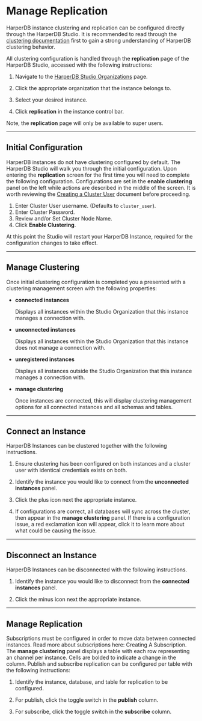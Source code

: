 # Manage Replication

HarperDB instance clustering and replication can be configured directly through the HarperDB Studio. It is recommended to read through the [clustering documentation](../../developers/clustering/README.md) first to gain a strong understanding of HarperDB clustering behavior.



All clustering configuration is handled through the **replication** page of the HarperDB Studio, accessed with the following instructions:

1) Navigate to the [HarperDB Studio Organizations](https://studio.harperdb.io/organizations) page.

2) Click the appropriate organization that the instance belongs to.

3) Select your desired instance.

4) Click **replication** in the instance control bar.

Note, the **replication** page will only be available to super users.

---
## Initial Configuration

HarperDB instances do not have clustering configured by default. The HarperDB Studio will walk you through the initial configuration. Upon entering the **replication** screen for the first time you will need to complete the following configuration. Configurations are set in the **enable clustering** panel on the left while actions are described in the middle of the screen. It is worth reviewing the [Creating a Cluster User](../../developers/clustering/creating-a-cluster-user.md) document before proceeding.

1) Enter Cluster User username. (Defaults to `cluster_user`). 
2) Enter Cluster Password. 
3) Review and/or Set Cluster Node Name. 
4) Click **Enable Clustering**.
   
At this point the Studio will restart your HarperDB Instance, required for the configuration changes to take effect.

---

## Manage Clustering
Once initial clustering configuration is completed you a presented with a clustering management screen with the following properties:

* **connected instances**

    Displays all instances within the Studio Organization that this instance manages a connection with.

* **unconnected instances**

    Displays all instances within the Studio Organization that this instance does not manage a connection with.

* **unregistered instances**

    Displays all instances outside the Studio Organization that this instance manages a connection with.

* **manage clustering**

    Once instances are connected, this will display clustering management options for all connected instances and all schemas and tables.
---

## Connect an Instance

HarperDB Instances can be clustered together with the following instructions.

1) Ensure clustering has been configured on both instances and a cluster user with identical credentials exists on both.

2) Identify the instance you would like to connect from the **unconnected instances** panel.

3) Click the plus icon next the appropriate instance.

4) If configurations are correct, all databases will sync across the cluster, then appear in the **manage clustering** panel. If there is a configuration issue, a red exclamation icon will appear, click it to learn more about what could be causing the issue.

---

## Disconnect an Instance

HarperDB Instances can be disconnected with the following instructions.

1) Identify the instance you would like to disconnect from the **connected instances** panel.

2) Click the minus icon next the appropriate instance.

---

## Manage Replication

Subscriptions must be configured in order to move data between connected instances. Read more about subscriptions here: Creating A Subscription. The **manage clustering** panel displays a table with each row representing an channel per instance. Cells are bolded to indicate a change in the column. Publish and subscribe replication can be configured per table with the following instructions:

1) Identify the instance, database, and table for replication to be configured.

2) For publish, click the toggle switch in the **publish** column.

3) For subscribe, click the toggle switch in the **subscribe** column.